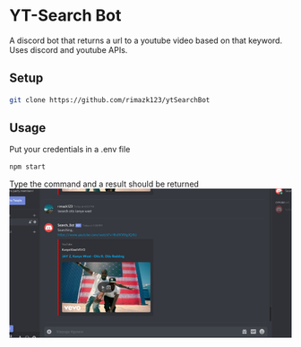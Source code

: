 # YT-Search Bot

A discord bot that returns a url to a youtube video based on that keyword. Uses discord and youtube APIs. 

## Setup
```bash 
git clone https://github.com/rimazk123/ytSearchBot
```

## Usage

Put your credentials in a .env file

```bash
npm start
```

Type the command and a result should be returned
![alt text](./screenshot.jpg)

